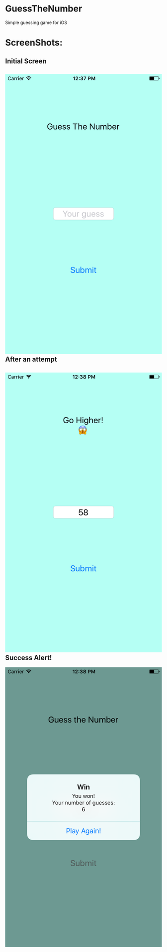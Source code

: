 # GuessTheNumber
Simple guessing game for iOS

ScreenShots:
============
Initial Screen
--------------
![alt text](https://github.com/GraysonB/GuessTheNumber/blob/master/Guess%2520The%2520Number/Guess%2520The%2520Number/Simulator%20Screen%20Shot%20Oct%202%2C%202016%2C%2012.37.55%20PM.png "Initial Screen")
After an attempt
----------------
![alt text](https://github.com/GraysonB/GuessTheNumber/blob/master/Guess%2520The%2520Number/Guess%2520The%2520Number/Simulator%20Screen%20Shot%20Oct%202%2C%202016%2C%2012.38.10%20PM.png "Helping user to have a better guess")
Success Alert!
--------------
![alt text](https://github.com/GraysonB/GuessTheNumber/blob/master/Guess%2520The%2520Number/Guess%2520The%2520Number/Simulator%20Screen%20Shot%20Oct%202%2C%202016%2C%2012.38.35%20PM.png "Success Alert")
